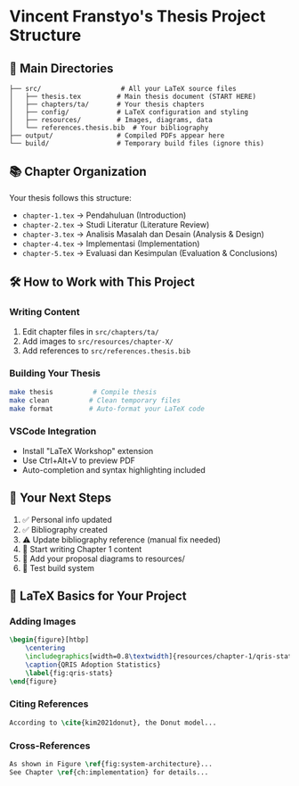 # Vincent Franstyo's Thesis Project Structure

## 📁 Main Directories
```
├── src/                    # All your LaTeX source files
│   ├── thesis.tex         # Main thesis document (START HERE)
│   ├── chapters/ta/       # Your thesis chapters
│   ├── config/            # LaTeX configuration and styling
│   ├── resources/         # Images, diagrams, data
│   └── references.thesis.bib  # Your bibliography
├── output/                # Compiled PDFs appear here
└── build/                 # Temporary build files (ignore this)
```

## 📚 Chapter Organization
Your thesis follows this structure:
- `chapter-1.tex` → Pendahuluan (Introduction)
- `chapter-2.tex` → Studi Literatur (Literature Review) 
- `chapter-3.tex` → Analisis Masalah dan Desain (Analysis & Design)
- `chapter-4.tex` → Implementasi (Implementation)
- `chapter-5.tex` → Evaluasi dan Kesimpulan (Evaluation & Conclusions)

## 🛠️ How to Work with This Project

### Writing Content
1. Edit chapter files in `src/chapters/ta/`
2. Add images to `src/resources/chapter-X/`
3. Add references to `src/references.thesis.bib`

### Building Your Thesis
```bash
make thesis          # Compile thesis
make clean          # Clean temporary files
make format         # Auto-format your LaTeX code
```

### VSCode Integration
- Install "LaTeX Workshop" extension
- Use Ctrl+Alt+V to preview PDF
- Auto-completion and syntax highlighting included

## 🎯 Your Next Steps
1. ✅ Personal info updated
2. ✅ Bibliography created  
3. ⚠️ Update bibliography reference (manual fix needed)
4. 🔄 Start writing Chapter 1 content
5. 🔄 Add your proposal diagrams to resources/
6. 🔄 Test build system

## 📖 LaTeX Basics for Your Project

### Adding Images
```latex
\begin{figure}[htbp]
    \centering
    \includegraphics[width=0.8\textwidth]{resources/chapter-1/qris-stats.png}
    \caption{QRIS Adoption Statistics}
    \label{fig:qris-stats}
\end{figure}
```

### Citing References
```latex
According to \cite{kim2021donut}, the Donut model...
```

### Cross-References
```latex
As shown in Figure \ref{fig:system-architecture}...
See Chapter \ref{ch:implementation} for details...
```
